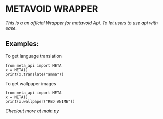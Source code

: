 # **METAVOID WRAPPER**


_This is a an official Wrapper for matavoid Api. To let users to use api with ease._


## Examples:

To get language translation 


```
from meta_api import META
x = META()
print(x.translate("amma"))
```

To get wallpaper images

```
from meta_api import META
x = META()
print(x.wallpaper("RED ANIME"))
```

<i>Checlout more at <a href="github.com/tamilvip007/meta_api/blob/master/main.py">main.py</a></i>
